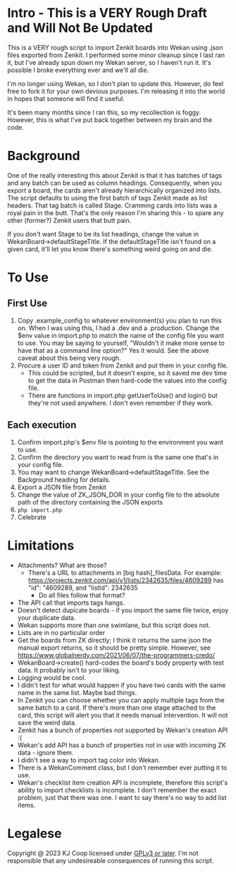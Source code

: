 # Intro - This is a VERY Rough Draft and Will Not Be Updated
This is a VERY rough script to import Zenkit boards into Wekan using .json files exported from Zenkit. I performed some minor cleanup since I last ran it, but I've already spun down my Wekan server, so I haven't run it. It's possible I broke everything ever and we'll all die. 

I'm no longer using Wekan, so I don't plan to update this. However, do feel free to fork it for your own devious purposes. I'm releasing it into the world in hopes that someone will find it useful.

It's been many months since I ran this, so my recollection is foggy. However, this is what I've put back together between my brain and the code.

# Background
One of the really interesting this about Zenkit is that it has batches of tags and any batch can be used as column headings. Consequently, when you export a board, the cards aren't already hierarchically organized into lists. The script defaults to using the first batch of tags Zenkit made as list headers. That tag batch is called Stage. Cramming cards into lists was a royal pain in the butt. That's the only reason I'm sharing this - to spare any other (former?) Zenkit users that butt pain.  

If you don't want Stage to be its list headings, change the value in WekanBoard->defaultStageTitle. If the defaultStageTitle isn't found on a given card, it'll let you know there's something weird going on and die. 

# To Use
## First Use
1. Copy .example_config to whatever environment(s) you plan to run this on. When I was using this, I had a .dev and a .production. Change the $env value in import.php to match the name of the config file you want to use. You may be saying to yourself, "Wouldn't it make more sense to have that as a command line option?" Yes it would. See the above caveat about this being very rough.
2. Procure a user ID and token from Zenkit and put them in your config file. 
   - This could be scripted, but it doesn't expire, so it saved me dev time to get the data in Postman then hard-code the values into the config file. 
   - There are functions in import.php getUserToUse() and login() but they're not used anywhere. I don't even remember if they work.

## Each execution
1. Confirm import.php's $env file is pointing to the environment you want to use.
2. Confirm the directory you want to read from is the same one that's in your config file.
3. You may want to change WekanBoard->defaultStageTitle. See the Background heading for details.
4. Export a JSON file from Zenkit
5. Change the value of ZK_JSON_DOR in your config file to the absolute path of the directory containing the JSON exports
6. `php import.php`
7. Celebrate

# Limitations
- Attachments? What are those?
   - There's a URL to attachments in [big hash]_filesData. For example: https://projects.zenkit.com/api/v1/lists/2342635/files/4609289 has "id": "4609289, and "listId": 2342635
      - Do all files follow that format?
- The API call that imports tags hangs. 
- Doesn't detect dupicate boards - if you import the same file twice, enjoy your duplicate data.
- Wekan supports more than one swimlane, but this script does not.
- Lists are in no particular order
- Get the boards from ZK directly; I think it returns the same json the manual export returns, so it should be pretty simple. However, see https://www.globalnerdy.com/2021/06/07/the-programmers-credo/
- WekanBoard->create() hard-codes the board's body property with test data. It probably isn't to your liking.
- Logging would be cool.
- I didn't test for what would happen if you have two cards with the same name in the same list. Maybe bad things. 
- In Zenkit you can choose whether you can apply multiple tags from the same batch to a card. If there's more than one stage attached to the card, this script will alert you that it needs manual intervention. It will not save the weird data.
- Zenkit has a bunch of properties not supported by Wekan's creation API :(
- Wekan's add API has a bunch of properties not in use with incoming ZK data - ignore them.
- I didn't see a way to import tag color into Wekan.
- There is a WekanComment class, but I don't remember ever putting it to use.
- Wekan's checklist item creation API is incomplete, therefore this script's ability to import checklists is incomplete. I don't remember the exact problem, just that there was one. I want to say there's no way to add list items.

# Legalese
Copyright @ 2023 KJ Coop licensed under [GPLv3 or later](https://www.gnu.org/licenses/gpl-3.0.txt). I'm not responsible that any undesireable consequences of running this script.
